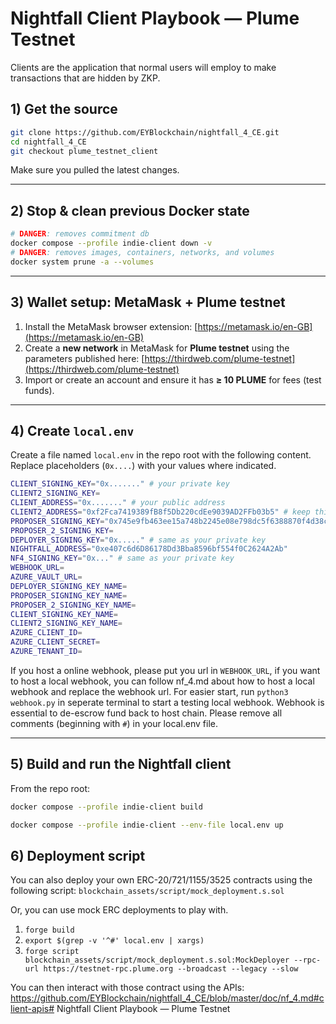 # Nightfall Client Playbook — Plume Testnet

Clients are the application that normal users will employ to make transactions that are hidden by ZKP.
## 1) Get the source

```bash
git clone https://github.com/EYBlockchain/nightfall_4_CE.git
cd nightfall_4_CE
git checkout plume_testnet_client
```

Make sure you pulled the latest changes.

---

## 2) Stop & clean previous Docker state

```bash
# DANGER: removes commitment db
docker compose --profile indie-client down -v
# DANGER: removes images, containers, networks, and volumes
docker system prune -a --volumes
```

---

## 3) Wallet setup: MetaMask + Plume testnet

1. Install the MetaMask browser extension: [https://metamask.io/en-GB](https://metamask.io/en-GB)
2. Create a **new network** in MetaMask for **Plume testnet** using the parameters published here: [https://thirdweb.com/plume-testnet](https://thirdweb.com/plume-testnet)
3. Import or create an account and ensure it has **≥ 10 PLUME** for fees (test funds).

---

## 4) Create `local.env`

Create a file named `local.env` in the repo root with the following content. Replace placeholders (`0x....`) with your values where indicated.

```bash
CLIENT_SIGNING_KEY="0x......." # your private key
CLIENT2_SIGNING_KEY= 
CLIENT_ADDRESS="0x......." # your public address
CLIENT2_ADDRESS="0xf2Fca7419389fB8f5Db220cdEe9039AD2FFb03b5" # keep this as test
PROPOSER_SIGNING_KEY="0x745e9fb463ee15a748b2245e08e798dc5f6388870f4d38c4a7d33f9def590723" # keep this as test
PROPOSER_2_SIGNING_KEY=
DEPLOYER_SIGNING_KEY="0x....." # same as your private key
NIGHTFALL_ADDRESS="0xe407c6d6D86178Dd3Bba8596bf554f0C2624A2Ab"
NF4_SIGNING_KEY="0x..." # same as your private key
WEBHOOK_URL=
AZURE_VAULT_URL=
DEPLOYER_SIGNING_KEY_NAME=
PROPOSER_SIGNING_KEY_NAME=
PROPOSER_2_SIGNING_KEY_NAME=
CLIENT_SIGNING_KEY_NAME=
CLIENT2_SIGNING_KEY_NAME=
AZURE_CLIENT_ID=
AZURE_CLIENT_SECRET=
AZURE_TENANT_ID=
```
If you host a online webhook, please put you url in `WEBHOOK_URL`, if you want to host a local webhook, you can follow nf_4.md about how to host a local webhook and replace the webhook url. For easier start, run `python3 webhook.py` in seperate terminal to start a testing local webhook. Webhook is essential to de-escrow fund back to host chain.
Please remove all comments (beginning with `#`) in your local.env file.

---

## 5) Build and run the Nightfall client

From the repo root:

```bash
docker compose --profile indie-client build

docker compose --profile indie-client --env-file local.env up
```

## 6) Deployment script

You can also deploy your own ERC-20/721/1155/3525 contracts using the following script: `blockchain_assets/script/mock_deployment.s.sol`

Or, you can use mock ERC deployments to play with.

1.	`forge build` 
2.	`export $(grep -v '^#' local.env | xargs)`  
3.  `forge script blockchain_assets/script/mock_deployment.s.sol:MockDeployer --rpc-url https://testnet-rpc.plume.org --broadcast --legacy --slow`	


You can then interact with those contract using the APIs: https://github.com/EYBlockchain/nightfall_4_CE/blob/master/doc/nf_4.md#client-apis# Nightfall Client Playbook — Plume Testnet
